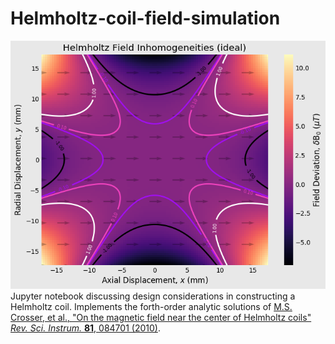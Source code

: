 # Helmholtz-coil-field-simulation
![Helmholtz Field Simulation](/helmholtz_sim_ideal.png?raw=true "Helmholtz Field Simulation")  
Jupyter notebook discussing design considerations in constructing a Helmholtz coil. Implements the forth-order analytic solutions of [M.S. Crosser, et al., "On the magnetic field near the center of Helmholtz coils" *Rev. Sci. Instrum.* **81**, 084701 (2010)](https://aip.scitation.org/doi/abs/10.1063/1.3474227).
